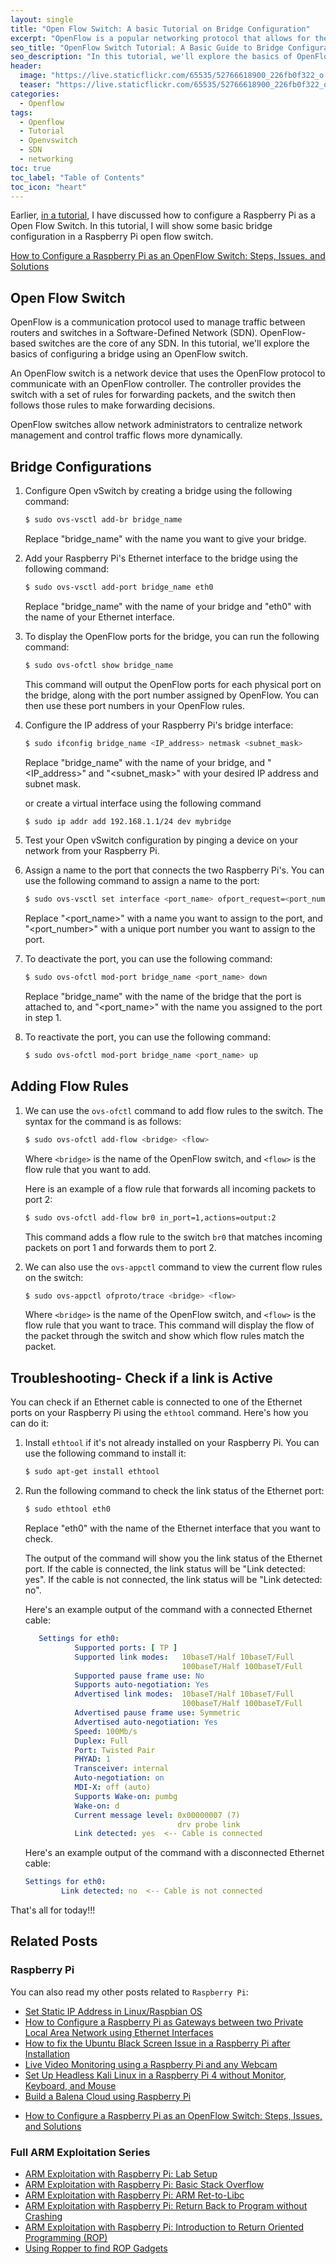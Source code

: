 ```yaml
---
layout: single
title: "Open Flow Switch: A basic Tutorial on Bridge Configuration"
excerpt: "OpenFlow is a popular networking protocol that allows for the centralized management and control of network devices such as switches and routers. With OpenFlow, network administrators can define and configure network policies to optimize performance, improve security, and increase network flexibility. This tutorial will provide a step-by-step guide to configuring an OpenFlow switch as a bridge, using the OpenFlow protocol to control network traffic and create a flexible software-defined network. This tutorial will surely provide with the knowledge and tools you need to get started with OpenFlow and build a robust and reliable network infrastructure."
seo_title: "OpenFlow Switch Tutorial: A Basic Guide to Bridge Configuration"
seo_description: "In this tutorial, we'll explore the basics of OpenFlow switches and provide a step-by-step guide to configuring a bridge using OpenFlow. From setting up the controller to configuring flow rules, you'll learn how to use OpenFlow to control network traffic and create a flexible and efficient network architecture."
header:
  image: "https://live.staticflickr.com/65535/52766618900_226fb0f322_o.png"
  teaser: "https://live.staticflickr.com/65535/52766618900_226fb0f322_o.png"
categories:
  - Openflow
tags:
  - Openflow
  - Tutorial
  - Openvswitch
  - SDN
  - networking
toc: true
toc_label: "Table of Contents"
toc_icon: "heart"
---
```


Earlier, [in a tutorial](https://shantoroy.com/openflow/how-to-configure-raspberry-pi-as-open-flow-switch/), I have discussed how to configure a Raspberry Pi as a Open Flow Switch. In this tutorial, I will show some basic bridge configuration in a Raspberry Pi open flow switch. 

[How to Configure a Raspberry Pi as an OpenFlow Switch: Steps, Issues, and Solutions](https://shantoroy.com/openflow/how-to-configure-raspberry-pi-as-open-flow-switch/)

## Open Flow Switch
OpenFlow is a communication protocol used to manage traffic between routers and switches in a Software-Defined Network (SDN). OpenFlow-based switches are the core of any SDN. In this tutorial, we'll explore the basics of configuring a bridge using an OpenFlow switch.

An OpenFlow switch is a network device that uses the OpenFlow protocol to communicate with an OpenFlow controller. The controller provides the switch with a set of rules for forwarding packets, and the switch then follows those rules to make forwarding decisions. 

OpenFlow switches allow network administrators to centralize network management and control traffic flows more dynamically.

## Bridge Configurations 
1.  Configure Open vSwitch by creating a bridge using the following command:
    
    ```bash
    $ sudo ovs-vsctl add-br bridge_name
    ``` 
    
    Replace "bridge_name" with the name you want to give your bridge.
    
2.  Add your Raspberry Pi's Ethernet interface to the bridge using the following command:

    ```bash
    $ sudo ovs-vsctl add-port bridge_name eth0
    ``` 
    
    Replace "bridge_name" with the name of your bridge and "eth0" with the name of your Ethernet interface.

3. To display the OpenFlow ports for the bridge, you can run the following command:

	```bash
	$ sudo ovs-ofctl show bridge_name
	``` 

	This command will output the OpenFlow ports for each physical port on the bridge, along with the port number assigned by OpenFlow. You can then use these port numbers in your OpenFlow rules.
    
3.  Configure the IP address of your Raspberry Pi's bridge interface:

    ```bash
    $ sudo ifconfig bridge_name <IP_address> netmask <subnet_mask>
    ``` 
    
    Replace "bridge_name" with the name of your bridge, and "<IP_address>" and "<subnet_mask>" with your desired IP address and subnet mask.
    
	or create a virtual interface using the following command
	```bash
	$ sudo ip addr add 192.168.1.1/24 dev mybridge
	```
    
4.  Test your Open vSwitch configuration by pinging a device on your network from your Raspberry Pi.
5.  Assign a name to the port that connects the two Raspberry Pi's. You can use the following command to assign a name to the port:

    ```bash
    $ sudo ovs-vsctl set interface <port_name> ofport_request=<port_number>
    ``` 
    
    Replace "<port_name>" with a name you want to assign to the port, and "<port_number>" with a unique port number you want to assign to the port.
    
2.  To deactivate the port, you can use the following command:

    ```bash
    $ sudo ovs-ofctl mod-port bridge_name <port_name> down
    ``` 
    
    Replace "bridge_name" with the name of the bridge that the port is attached to, and "<port_name>" with the name you assigned to the port in step 1.
    
3.  To reactivate the port, you can use the following command:

    ```bash
    $ sudo ovs-ofctl mod-port bridge_name <port_name> up
    ```

## Adding Flow Rules
1.  We can use the `ovs-ofctl` command to add flow rules to the switch. The syntax for the command is as follows:

	```bash
	$ sudo ovs-ofctl add-flow <bridge> <flow>
	``` 

	Where `<bridge>` is the name of the OpenFlow switch, and `<flow>` is the flow rule that you want to add.

	Here is an example of a flow rule that forwards all incoming packets to port 2:

	```bash
	$ sudo ovs-ofctl add-flow br0 in_port=1,actions=output:2
	``` 

	This command adds a flow rule to the switch `br0` that matches incoming packets on port 1 and forwards them to port 2.

2.  We can also use the `ovs-appctl` command to view the current flow rules on the switch:

	```bash
	$ sudo ovs-appctl ofproto/trace <bridge> <flow>
	``` 

	Where `<bridge>` is the name of the OpenFlow switch, and `<flow>` is the flow rule that you want to trace. This command will display the flow of the packet through the switch and show which flow rules match the packet.

## Troubleshooting- Check if a link is Active

You can check if an Ethernet cable is connected to one of the Ethernet ports on your Raspberry Pi using the `ethtool` command. Here's how you can do it:

1.  Install `ethtool` if it's not already installed on your Raspberry Pi. You can use the following command to install it:

    ```bash
    $ sudo apt-get install ethtool
    ``` 
    
2.  Run the following command to check the link status of the Ethernet port:

    ```bash
    $ sudo ethtool eth0
    ``` 
    
    Replace "eth0" with the name of the Ethernet interface that you want to check.
    
    The output of the command will show you the link status of the Ethernet port. If the cable is connected, the link status will be "Link detected: yes". If the cable is not connected, the link status will be "Link detected: no".
    
    Here's an example output of the command with a connected Ethernet cable:
	 ```yaml
	    Settings for eth0:
	            Supported ports: [ TP ]
	            Supported link modes:   10baseT/Half 10baseT/Full
	                                    100baseT/Half 100baseT/Full
	            Supported pause frame use: No
	            Supports auto-negotiation: Yes
	            Advertised link modes:  10baseT/Half 10baseT/Full
	                                    100baseT/Half 100baseT/Full
	            Advertised pause frame use: Symmetric
	            Advertised auto-negotiation: Yes
	            Speed: 100Mb/s
	            Duplex: Full
	            Port: Twisted Pair
	            PHYAD: 1
	            Transceiver: internal
	            Auto-negotiation: on
	            MDI-X: off (auto)
	            Supports Wake-on: pumbg
	            Wake-on: d
	            Current message level: 0x00000007 (7)
	                                   drv probe link
	            Link detected: yes  <-- Cable is connected
	   ```
    
    Here's an example output of the command with a disconnected Ethernet cable:
	```yaml
    Settings for eth0:
            Link detected: no  <-- Cable is not connected
    ```

That's all for today!!!

## Related Posts
### Raspberry Pi

You can also read my other posts related to `Raspberry Pi`:

* [Set Static IP Address in Linux/Raspbian OS](https://shantoroy.com/linux/set-static-hostname-linux-mac-windows-raspbian/)
* [How to Configure a Raspberry Pi as Gateways between two Private Local Area Network using Ethernet Interfaces](https://shantoroy.com/raspberry%20pi/how-to-configure-raspberry-pi-as-gateway/)
* [How to fix the Ubuntu Black Screen Issue in a Raspberry Pi after Installation](https://shantoroy.com/ubuntu/ubuntu-HDMI-black-screen-issue-in-raspberry-pi/)
* [Live Video Monitoring using a Raspberry Pi and any Webcam](https://shantoroy.com/raspberry%20pi/live-monitoring-using-raspberry-pi-and-any-webcam/)
* [Set Up Headless Kali Linux in a Raspberry Pi 4 without Monitor, Keyboard, and Mouse](https://shantoroy.com/security/install-kali-linux-in-raspberry-pi-4/)
* [Build a Balena Cloud using Raspberry Pi](https://shantoroy.com/raspberry%20pi/balenaOS-install-raspberry-pi-balenacloud/)
-   [How to Configure a Raspberry Pi as an OpenFlow Switch: Steps, Issues, and Solutions](https://shantoroy.com/openflow/how-to-configure-raspberry-pi-as-open-flow-switch/)

### Full ARM Exploitation Series
* [ARM Exploitation with Raspberry Pi: Lab Setup](https://shantoroy.com/security/ARM-exploitation-Raspberry-Pi-lab-setup/)
* [ARM Exploitation with Raspberry Pi: Basic Stack Overflow](https://shantoroy.com/security/ARM-exploitation-raspberry-pi-stack-overflow/)
* [ARM Exploitation with Raspberry Pi: ARM Ret-to-Libc](https://shantoroy.com/security/ret-to-libc-arm-exploitation-raspberry-pi/)
* [ARM Exploitation with Raspberry Pi: Return Back to Program without Crashing](https://shantoroy.com/security/avoid-segmentation-fault-return-from-shellcode/)
* [ARM Exploitation with Raspberry Pi: Introduction to Return Oriented Programming (ROP)](https://shantoroy.com/security/simple-rop-arm-exploitation-return-oriented-programming/)
* [Using Ropper to find ROP Gadgets](https://shantoroy.com/security/using-ropper-to-find-address-of-gadgets/)
<!--stackedit_data:
eyJoaXN0b3J5IjpbMTYwNzcxMzAwMSwtMTUwMjYyMzcsMTczMD
A1NjkzMV19
-->